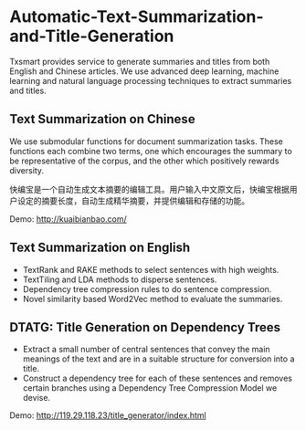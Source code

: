 # Automatic-Text-Summarization-and-Title-Generation
Txsmart provides service to generate summaries and titles from both English and Chinese articles. We use advanced deep learning, machine learning and natural language processing techniques to extract summaries and titles.

## Text Summarization on Chinese

We use submodular functions for document summarization tasks. These functions each combine two terms, one which encourages the summary to be representative of the corpus, and the other which positively rewards diversity.

快编宝是一个自动生成文本摘要的编辑工具。用户输入中文原文后，快编宝根据用户设定的摘要长度，自动生成精华摘要，并提供编辑和存储的功能。

Demo: http://kuaibianbao.com/

## Text Summarization on English

* TextRank and RAKE methods to select sentences with high weights. 
* TextTiling and LDA methods to disperse sentences.
* Dependency tree compression rules to do sentence compression.
* Novel similarity based Word2Vec method to evaluate the summaries.

## DTATG: Title Generation on Dependency Trees

* Extract a small number of central sentences that convey the main meanings of the text and are in a suitable structure for conversion into a title. 
* Construct a dependency tree for each of these sentences and removes certain branches using a Dependency Tree Compression Model we devise.

Demo: http://119.29.118.23/title_generator/index.html






